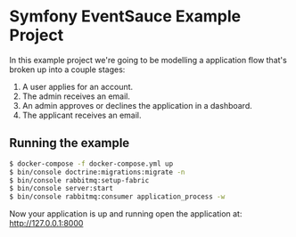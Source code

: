 # Symfony EventSauce Example Project

In this example project we're going to be modelling a application flow
that's broken up into a couple stages:

1. A user applies for an account.
2. The admin receives an email.
3. An admin approves or declines the application in a dashboard.
4. The applicant receives an email.

## Running the example

```bash
$ docker-compose -f docker-compose.yml up
$ bin/console doctrine:migrations:migrate -n
$ bin/console rabbitmq:setup-fabric
$ bin/console server:start
$ bin/console rabbitmq:consumer application_process -w
```

Now your application is up and running open the application at: http://127.0.0.1:8000